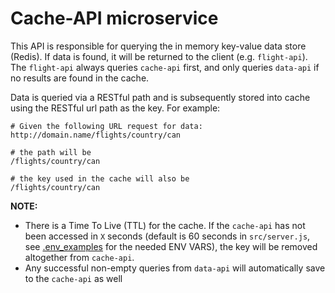 # Cache-API microservice

This API is responsible for querying the in memory key-value data store (Redis).  If data is found, it will be returned to the client (e.g. ```flight-api```).  The ```flight-api``` always queries ```cache-api``` first, and only queries ```data-api``` if no results are found in the cache.

Data is queried via a RESTful path and is subsequently stored into cache using the RESTful url path as the key.  For example:

```:bash
# Given the following URL request for data:
http://domain.name/flights/country/can

# the path will be
/flights/country/can

# the key used in the cache will also be
/flights/country/can
```

**NOTE:**
- There is a Time To Live (TTL) for the cache.  If the ```cache-api``` has not been accessed in ```X``` seconds (default is 60 seconds in ```src/server.js```, see [.env_examples](src/.env_examples) for the needed ENV VARS), the key will be removed altogether from ```cache-api```.
- Any successful non-empty queries from ```data-api``` will automatically save to the ```cache-api``` as well